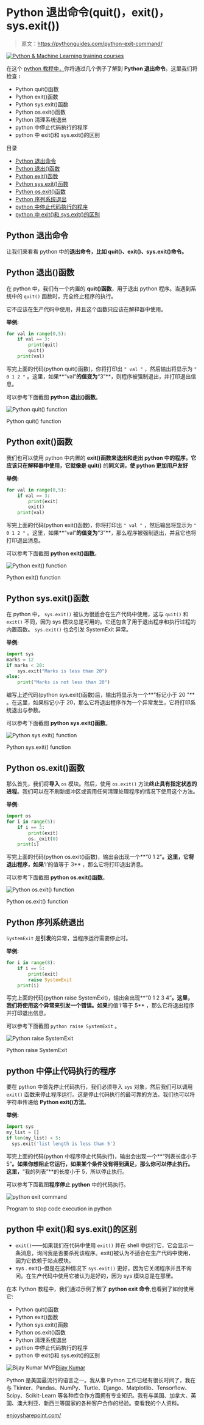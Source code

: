 # Python 退出命令(quit()，exit()，sys.exit())

> 原文：<https://pythonguides.com/python-exit-command/>

[![Python & Machine Learning training courses](img/49ec9c6da89a04c9f45bab643f8c765c.png)](https://sharepointsky.teachable.com/p/python-and-machine-learning-training-course)

在这个 [python 教程中，](https://pythonguides.com/python-hello-world-program/)你将通过几个例子了解到 **Python 退出命令**。这里我们将检查 **:**

*   Python quit()函数
*   Python exit()函数
*   Python sys.exit()函数
*   Python os.exit()函数
*   Python 清理系统退出
*   python 中停止代码执行的程序
*   python 中 exit()和 sys.exit()的区别

目录

[](#)

*   [Python 退出命令](#Python_exit_command "Python exit command")
*   [Python 退出()函数](#Python_quit_function "Python quit() function")
*   [Python exit()函数](#Python_exit_function "Python exit() function")
*   [Python sys.exit()函数](#Python_sysexit_function "Python sys.exit() function")
*   [Python os.exit()函数](#Python_osexit_function "Python os.exit() function")
*   [Python 序列系统退出](#Python_raise_SystemExit "Python raise SystemExit")
*   [python 中停止代码执行的程序](#Program_to_stop_code_execution_in_python "Program to stop code execution in python")
*   [python 中 exit()和 sys.exit()的区别](#Difference_between_exit_and_sysexit_in_python "Difference between exit() and sys.exit() in python")

## Python 退出命令

让我们来看看 python 中的**退出命令，比如 quit()、exit()、sys.exit()命令。**

## Python 退出()函数

在 python 中，我们有一个内置的 **quit()函数**，用于退出 python 程序。当遇到系统中的 `quit()` 函数时，完全终止程序的执行。

它不应该在生产代码中使用，并且这个函数只应该在解释器中使用。

**举例:**

```py
for val in range(0,5):
    if val == 3:
        print(quit)
        quit()
    print(val)
```

写完上面的代码(python quit()函数)，你将打印出 `" val "` ，然后输出将显示为 `" 0 1 2 "` 。这里，如果**“val”**的值变为**“3”**，则程序被强制退出，并打印退出信息。

可以参考下面截图 **python 退出()函数**。

![Python quit() function](img/33f4cebddb076148a97306551714a23f.png "Python quit function")

Python quit() function

## Python exit()函数

我们也可以使用 python 中内置的 **exit()函数来退出和走出 python 中的程序。它应该只在解释器中使用，它就像是 quit()** 的**同义词，使 python 更加用户友好**

**举例:**

```py
for val in range(0,5):
    if val == 3:
        print(exit)
        exit()
    print(val)
```

写完上面的代码(python exit()函数)，你将打印出 `" val "` ，然后输出将显示为 `" 0 1 2 "` 。这里，如果**“val”**的值变为**“3”**，那么程序被强制退出，并且它也将打印退出消息。

可以参考下面截图 **python exit()函数**。

![Python exit() function](img/f9daa2c5830d853ca298a22bd63b9f37.png "Python exit function")

Python exit() function

## Python sys.exit()函数

在 python 中， `sys.exit()` 被认为很适合在生产代码中使用，这与 `quit()` 和 `exit()` 不同，因为 sys 模块总是可用的。它还包含了用于退出程序和执行过程的内置函数。 `sys.exit()` 也会引发 SystemExit 异常。

**举例:**

```py
import sys
marks = 12
if marks < 20:
    sys.exit("Marks is less than 20")
else:
    print("Marks is not less than 20")
```

编写上述代码(python sys.exit()函数)后，输出将显示为一个**"标记小于 20 "** 。在这里，如果标记小于 20，那么它将退出程序作为一个异常发生，它将打印系统退出与参数。

可以参考下面截图 **python sys.exit()函数**。

![Python sys.exit() function](img/a1e21e699ba946a294690ea66a3f7eb4.png "Python sys.exit function")

Python sys.exit() function

## Python os.exit()函数

那么首先，我们将**导入** `os` 模块。然后，使用 `os.exit()` 方法**终止具有指定状态的进程**。我们可以在不刷新缓冲区或调用任何清理处理程序的情况下使用这个方法。

**举例:**

```py
import os
for i in range(5):
    if i == 3:
        print(exit)
        os._exit(0)
    print(i)
```

写完上面的代码(python os.exit()函数)，输出会出现一个**“0 1 2”**。这里，它将退出程序，如果**‘I’的值等于 3** ，那么它将打印退出消息。

可以参考下面截图 **python os.exit()函数**。

![Python os.exit() function](img/f1b945db49d5c57d85be52ce1722e0e6.png "Python os.exit function")

Python os.exit() function

## Python 序列系统退出

`SystemExit` 是**引发**的异常，当程序运行需要停止时。

**举例:**

```py
for i in range(8):
    if i == 5:
        print(exit)
        raise SystemExit
    print(i)
```

写完上面的代码(python raise SystemExit)，输出会出现**“0 1 2 3 4”**。这里，我们将使用这个异常来引发一个错误。如果**的值‘I’等于 5** ，那么它将退出程序并打印退出信息。

可以参考下面截图 `python raise SystemExit` 。

![Python raise SystemExit](img/3b9df379c8e6f7aafc2b07e12030324b.png "Python raise SystemExit")

Python raise SystemExit

## python 中停止代码执行的程序

要在 python 中首先停止代码执行，我们必须导入 `sys` 对象，然后我们可以调用 `exit()` 函数来停止程序运行。这是停止代码执行的最可靠的方法。我们也可以将字符串传递给 **Python exit()方法**。

**举例:**

```py
import sys
my_list = []
if len(my_list) < 5:
  sys.exit('list length is less than 5')
```

写完上面的代码(python 中程序停止代码执行)，输出会出现一个**“列表长度小于 5”**。如果你想阻止它运行，如果某个条件没有得到满足，那么你可以停止执行。这里，**“我的列表”**的长度小于 5，所以停止执行。

可以参考下面截图**程序停止 python** 中的代码执行。

![python exit command](img/b0cf8ad906263534005e66f07f2bc4aa.png "Program to stop code execution in python")

Program to stop code execution in python

## python 中 exit()和 sys.exit()的区别

*   `exit()`——如果我们在代码中使用 `exit()` 并在 shell 中运行它，它会显示一条消息，询问我是否要杀死该程序。exit()被认为不适合在生产代码中使用，因为它依赖于站点模块。
*   sys . exit()–但是在这种情况下 `sys.exit()` 更好，因为它关闭程序并且不询问。在生产代码中使用它被认为是好的，因为 sys 模块总是在那里。

在本 Python 教程中，我们通过示例了解了 **python exit 命令**,也看到了如何使用它:

*   Python quit()函数
*   Python exit()函数
*   Python sys.exit()函数
*   Python os.exit()函数
*   Python 清理系统退出
*   python 中停止代码执行的程序
*   python 中 exit()和 sys.exit()的区别

![Bijay Kumar MVP](img/9cb1c9117bcc4bbbaba71db8d37d76ef.png "Bijay Kumar MVP")[Bijay Kumar](https://pythonguides.com/author/fewlines4biju/)

Python 是美国最流行的语言之一。我从事 Python 工作已经有很长时间了，我在与 Tkinter、Pandas、NumPy、Turtle、Django、Matplotlib、Tensorflow、Scipy、Scikit-Learn 等各种库合作方面拥有专业知识。我有与美国、加拿大、英国、澳大利亚、新西兰等国家的各种客户合作的经验。查看我的个人资料。

[enjoysharepoint.com/](https://enjoysharepoint.com/)[](https://www.facebook.com/fewlines4biju "Facebook")[](https://www.linkedin.com/in/fewlines4biju/ "Linkedin")[](https://twitter.com/fewlines4biju "Twitter")